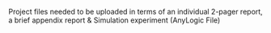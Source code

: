 Project files needed to be uploaded in terms of an individual 2-pager report, a brief appendix report & Simulation experiment (AnyLogic File) 
